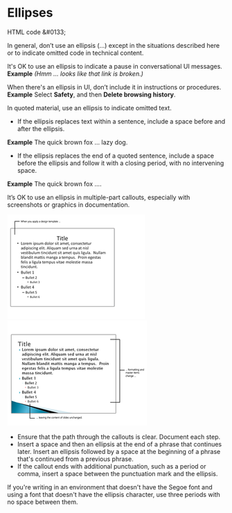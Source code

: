 ﻿# Ellipses

HTML code &\#0133;

In
general, don’t use an ellipsis (…) except in the situations
described here or to indicate omitted code in technical content. 

It's OK to use an ellipsis to indicate a pause in conversational UI messages.  
**Example** *(Hmm ... looks like that link is broken.)*

When there's an ellipsis in UI, don’t include it in instructions or procedures.  
**Example** Select **Safety**, and then **Delete browsing history**.

In quoted material, use an ellipsis to indicate omitted text.

  - If the ellipsis replaces text within a sentence, include a space before and after the ellipsis.

 **Example** The quick brown fox … lazy dog.

  - If
    the ellipsis replaces the end of a quoted sentence, include a
    space before the ellipsis and follow it with a closing period,
    with no intervening space. 

 **Example** The quick brown fox ….

It’s OK to use an ellipsis in multiple-part callouts, especially with screenshots or graphics in documentation. 

![](media/ellipses/2036405554.png)![](media/ellipses/2085992510.png)

  - Ensure that the path through the callouts is clear. Document each step.
  - Insert a space and then an ellipsis at the end of a phrase that continues later.
    Insert an ellipsis followed by a space at the beginning of a phrase that's continued from a previous phrase.
  - If
    the callout ends with additional punctuation, such as a
    period or comma, insert a space between the punctuation mark and
    the ellipsis.

If
you're writing in an environment that doesn't have the Segoe
font and using a font that doesn't have the
ellipsis character, use three periods with no space between them.
